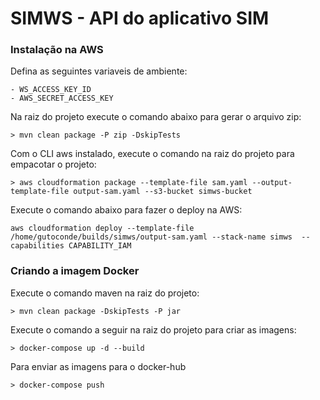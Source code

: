 # SIMWS - API do aplicativo SIM

### Instalação na AWS

Defina as seguintes variaveis de ambiente: 

```
- WS_ACCESS_KEY_ID
- AWS_SECRET_ACCESS_KEY
```

Na raiz do projeto execute o comando abaixo para gerar o arquivo zip:

```
> mvn clean package -P zip -DskipTests
```

Com o CLI aws instalado, execute o comando na raiz do projeto para empacotar o projeto:

```
> aws cloudformation package --template-file sam.yaml --output-template-file output-sam.yaml --s3-bucket simws-bucket
```

Execute o comando abaixo para fazer o deploy na AWS:

```
aws cloudformation deploy --template-file /home/gutoconde/builds/simws/output-sam.yaml --stack-name simws  --capabilities CAPABILITY_IAM
```

### Criando a imagem Docker

Execute o comando maven na raiz do projeto: 

```
> mvn clean package -DskipTests -P jar
```

Execute o comando a seguir na raiz do projeto para criar as imagens:

```
> docker-compose up -d --build
```

Para enviar as imagens para o docker-hub

```
> docker-compose push
```

